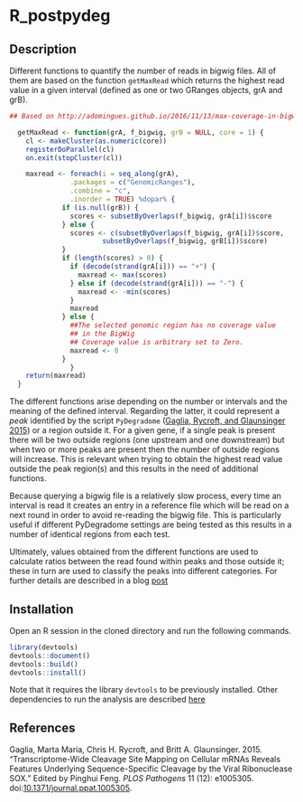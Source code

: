 # R\_postpydeg


## Description

Different functions to quantify the number of reads in bigwig files. All of them are based on the function `getMaxRead` which returns the highest read value in a given interval (defined as one or two GRanges objects, grA and grB).

```R
## Based on http://adomingues.github.io/2016/11/13/max-coverage-in-bigwigs/

  getMaxRead <- function(grA, f_bigwig, grB = NULL, core = 1) {
    cl <- makeCluster(as.numeric(core))
    registerDoParallel(cl)
    on.exit(stopCluster(cl))

    maxread <- foreach(i = seq_along(grA),
		       .packages = c("GenomicRanges"),
		       .combine = "c",
		       .inorder = TRUE) %dopar% {
			 if (is.null(grB)) {
			   scores <- subsetByOverlaps(f_bigwig, grA[i])$score
			 } else {
			   scores <- c(subsetByOverlaps(f_bigwig, grA[i])$score,
				       subsetByOverlaps(f_bigwig, grB[i])$score)
			 }
			 if (length(scores) > 0) {
			   if (decode(strand(grA[i])) == "+") {
			     maxread <- max(scores)
			   } else if (decode(strand(grA[i])) == "-") {
			     maxread <- -min(scores)
			   }
			   maxread
			 } else {
			   ##The selected genomic region has no coverage value
			   ## in the BigWig
			   ## Coverage value is arbitrary set to Zero.
			   maxread <- 0
			 }
		       }
    return(maxread)
  }
```

The different functions arise depending on the number or intervals and the meaning of the defined interval. Regarding the latter, it could represent a *peak* identified by the script `PyDegradome` (<a href="#citeproc_bib_item_1">Gaglia, Rycroft, and Glaunsinger 2015</a>) or a region outside it. For a given gene, if a single peak is present there will be two outside regions (one upstream and one downstream) but when two or more peaks are present then the number of outside regions will increase. This is relevant when trying to obtain the highest read value outside the peak region(s) and this results in the need of additional functions.

Because querying a bigwig file is a relatively slow process, every time an interval is read it creates an entry in a reference file which will be read on a next round in order to avoid re-reading the bigwig file. This is particularly useful if different PyDegradome settings are being tested as this results in a number of identical regions from each test.

Ultimately, values obtained from the different functions are used to calculate ratios between the read found within peaks and those outside it; these in turn are used to classify the peaks into different categories. For further details are described in a blog [post](https://ssl-blog.netlify.app/posts/degradome-analysis/degradome-code/#peak-annotation-and-computing-of-ratios)


## Installation

Open an R session in the cloned directory and run the following commands.

```R
library(devtools)
devtools::document()
devtools::build()
devtools::install()
```

Note that it requires the library `devtools` to be previously installed. Other dependencies to run the analysis are described [here](https://ssl-blog.netlify.app/posts/degradome-analysis/degradome-code/#r-package-installation)


## References
  <div class="csl-entry"><a id="citeproc_bib_item_1"></a>Gaglia, Marta Maria, Chris H. Rycroft, and Britt A. Glaunsinger. 2015. “Transcriptome-Wide Cleavage Site Mapping on Cellular mRNAs Reveals Features Underlying Sequence-Specific Cleavage by the Viral Ribonuclease SOX.” Edited by Pinghui Feng. <i>PLOS Pathogens</i> 11 (12): e1005305. doi:<a href="https://doi.org/10.1371/journal.ppat.1005305">10.1371/journal.ppat.1005305</a>.</div>
</div>
